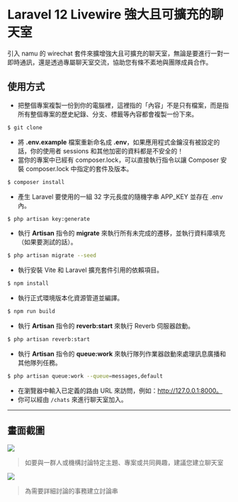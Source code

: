 # Laravel 12 Livewire 強大且可擴充的聊天室

引入 namu 的 wirechat 套件來擴增強大且可擴充的聊天室，無論是要進行一對一即時通訊，還是透過專屬聊天室交流，協助您有條不紊地與團隊成員合作。

## 使用方式
- 把整個專案複製一份到你的電腦裡，這裡指的「內容」不是只有檔案，而是指所有整個專案的歷史紀錄、分支、標籤等內容都會複製一份下來。
```sh
$ git clone
```
- 將 __.env.example__ 檔案重新命名成 __.env__，如果應用程式金鑰沒有被設定的話，你的使用者 sessions 和其他加密的資料都是不安全的！
- 當你的專案中已經有 composer.lock，可以直接執行指令以讓 Composer 安裝 composer.lock 中指定的套件及版本。
```sh
$ composer install
```
- 產生 Laravel 要使用的一組 32 字元長度的隨機字串 APP_KEY 並存在 .env 內。
```sh
$ php artisan key:generate
```
- 執行 __Artisan__ 指令的 __migrate__ 來執行所有未完成的遷移，並執行資料庫填充（如果要測試的話）。
```sh
$ php artisan migrate --seed
```
- 執行安裝 Vite 和 Laravel 擴充套件引用的依賴項目。
```sh
$ npm install
```
- 執行正式環境版本化資源管道並編譯。
```sh
$ npm run build
```
- 執行 __Artisan__ 指令的 __reverb:start__ 來執行 Reverb 伺服器啟動。
```sh
$ php artisan reverb:start
```
- 執行 __Artisan__ 指令的 __queue:work__ 來執行隊列作業器啟動來處理訊息廣播和其他隊列任務。
```sh
$ php artisan queue:work --queue=messages,default
```
- 在瀏覽器中輸入已定義的路由 URL 來訪問，例如：http://127.0.0.1:8000。
- 你可以經由 `/chats` 來進行聊天室加入。

----

## 畫面截圖
![](https://i.imgur.com/QGnaP6M.gif)
> 如要與一群人或機構討論特定主題、專案或共同興趣，建議您建立聊天室

![](https://i.imgur.com/GwkEGSv.png)
> 為需要詳細討論的事務建立討論串
